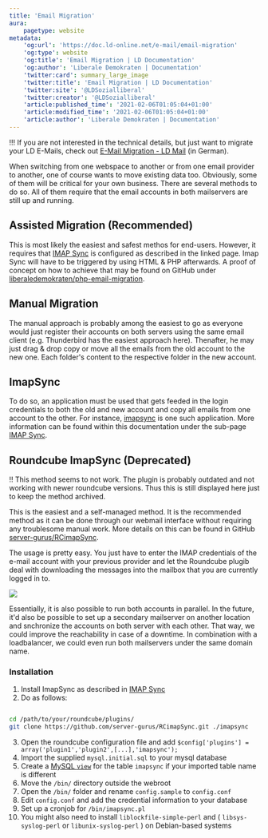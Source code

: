 ```yaml
---
title: 'Email Migration'
aura:
    pagetype: website
metadata:
    'og:url': 'https://doc.ld-online.net/e-mail/email-migration'
    'og:type': website
    'og:title': 'Email Migration | LD Documentation'
    'og:author': 'Liberale Demokraten | Documentation'
    'twitter:card': summary_large_image
    'twitter:title': 'Email Migration | LD Documentation'
    'twitter:site': '@LDSozialliberal'
    'twitter:creator': '@LDSozialliberal'
    'article:published_time': '2021-02-06T01:05:04+01:00'
    'article:modified_time': '2021-02-06T01:05:04+01:00'
    'article:author': 'Liberale Demokraten | Documentation'
---
```


!!! If you are not interested in the technical details, but just want to migrate your LD E-Mails, check out [E-Mail Migration - LD Mail](https://mail.liberale-demokraten.de/setup/migration.html) (in German).

When switching from one webspace to another or from one email provider to another, one of course wants to move existing data too. Obviously, some of them will be critical for your own business. There are several methods to do so. All of them require that the email accounts in both mailservers are still up and running.

## Assisted Migration (Recommended)
This is most likely the easiest and safest methos for end-users. However, it requires that [IMAP Sync](./imap-sync) is configured as described in the linked page. Imap Sync will have to be triggered by using HTML & PHP afterwards. A proof of concept on how to achieve that may be found on GitHub under [liberaledemokraten/php-email-migration](https://github.com/liberaledemokraten/php-email-migration).

## Manual Migration
The manual approach is probably among the easiest to go as everyone would just register their accounts on both servers using the same email client (e.g. Thunderbird has the easiest approach here). Thenafter, he may just drag & drop copy or move all the emails from the old account to the new one. Each folder's content to the respective folder in the new account.

## ImapSync
To do so, an application must be used that gets feeded in the login credentials to both the old and new account and copy all emails from one account to the other. For instance, [imapsync](https://github.com/imapsync/imapsync) is one such application. More information can be found within this documentation under the sub-page [IMAP Sync](./imap-sync).

## Roundcube ImapSync (Deprecated)
!! This method seems to not work. The plugin is probably outdated and not working with newer roundcube versions. Thus this is still displayed here just to keep the method archived.

This is the easiest and a self-managed method. It is the recommended method as it can be done through our webmail interface without requiring any troublesome manual work. More details on this can be found in GitHub [server-gurus/RCimapSync](https://github.com/server-gurus/rcimapsync).

The usage is pretty easy. You just have to enter the IMAP credentials of the e-mail account with your previous provider and let the Roundcube plugib deal with downloading the messages into the mailbox that you are currently logged in to.

![](https://cloud.githubusercontent.com/assets/8064903/23556852/4b069624-002e-11e7-8313-0c9896b8efdb.png)

Essentially, it is also possible to run both accounts in parallel. In the future, it'd also be possible to set up a secondary mailserver on another location and snchronize the accounts on both server with each other. That way, we could improve the reachability in case of a downtime. In combination with a loadbalancer, we could even run both mailservers under the same domain name.

### Installation

1. Install ImapSync as described in [IMAP Sync](./imap-sync)
2. Do as follows:

```sh

cd /path/to/your/roundcube/plugins/
git clone https://github.com/server-gurus/RCimapSync.git ./imapsync
```

3. Open the roundcube configuration file and add `$config['plugins'] = array('plugin1','plugin2',[...],'imapsync');`
4. Import the supplied `mysql.initial.sql` to your mysql database
5. Create a [MySQL `view`](https://www.mysqltutorial.org/mysql-views-tutorial.aspx) for the table `imapsync` if your imported table name is different
6. Move the `/bin/` directory outside the webroot
7. Open the `/bin/` folder and rename `config.sample` to `config.conf`
8. Edit `config.conf` and add the credential information to your database
9. Set up a cronjob for `/bin/imapsync.pl`
10. You might also need to install `liblockfile-simple-perl` and ( `libsys-syslog-perl` or `libunix-syslog-perl` ) on Debian-based systems

